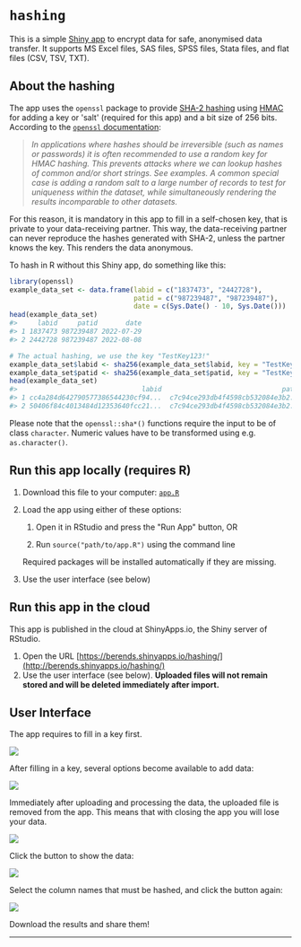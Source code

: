 # `hashing`

This is a simple [Shiny app](https://shiny.rstudio.com) to encrypt data for safe, anonymised data transfer. It supports MS Excel files, SAS files, SPSS files, Stata files, and flat files (CSV, TSV, TXT).

## About the hashing

The app uses the `openssl` package to provide [SHA-2 hashing](https://en.wikipedia.org/wiki/SHA-2) using [HMAC](https://en.wikipedia.org/wiki/HMAC) for adding a key or 'salt' (required for this app) and a bit size of 256 bits. According to the [`openssl` documentation](https://rdrr.io/cran/openssl/man/hash.html):

> *In applications where hashes should be irreversible (such as names or passwords) it is often recommended to use a random key for HMAC hashing. This prevents attacks where we can lookup hashes of common and/or short strings. See examples. A common special case is adding a random salt to a large number of records to test for uniqueness within the dataset, while simultaneously rendering the results incomparable to other datasets.*

For this reason, it is mandatory in this app to fill in a self-chosen key, that is private to your data-receiving partner. This way, the data-receiving partner can never reproduce the hashes generated with SHA-2, unless the partner knows the key. This renders the data anonymous.

To hash in R without this Shiny app, do something like this:

``` r
library(openssl)
example_data_set <- data.frame(labid = c("1837473", "2442728"),
                               patid = c("987239487", "987239487"),
                               date = c(Sys.Date() - 10, Sys.Date()))
head(example_data_set)
#>     labid     patid       date
#> 1 1837473 987239487 2022-07-29
#> 2 2442728 987239487 2022-08-08

# The actual hashing, we use the key "TestKey123!"
example_data_set$labid <- sha256(example_data_set$labid, key = "TestKey123!")
example_data_set$patid <- sha256(example_data_set$patid, key = "TestKey123!")
head(example_data_set)
#>                               labid                              patid        date
#> 1 cc4a284d642790577386544230cf94...  c7c94ce293db4f4598cb532084e3b2...  2022-07-29
#> 2 50406f84c4013484d12353640fcc21...  c7c94ce293db4f4598cb532084e3b2...  2022-08-08
```

Please note that the `openssl::sha*()` functions require the input to be of class `character`. Numeric values have to be transformed using e.g. `as.character()`.

## Run this app locally (requires R)

1.  Download this file to your computer: [`app.R`](https://github.com/msberends/hashing/blob/main/app.R)

2.  Load the app using either of these options:

    1.  Open it in RStudio and press the "Run App" button, OR

    2.  Run `source("path/to/app.R")` using the command line

    Required packages will be installed automatically if they are missing.

3.  Use the user interface (see below)

## Run this app in the cloud

This app is published in the cloud at ShinyApps.io, the Shiny server of RStudio.

1.  Open the URL [https://berends.shinyapps.io/hashing/](http://berends.shinyapps.io/hashing/)
2.  Use the user interface (see below). **Uploaded files will not remain stored and will be deleted immediately after import.**

## User Interface

The app requires to fill in a key first.

![](./screen1.png)

After filling in a key, several options become available to add data:

![](./screen2.png)

Immediately after uploading and processing the data, the uploaded file is removed from the app. This means that with closing the app you will lose your data.

![](./screen3.png)

Click the button to show the data:

![](./screen4.png)

Select the column names that must be hashed, and click the button again:

![](./screen5.png)

Download the results and share them!

------------------------------------------------------------------------
